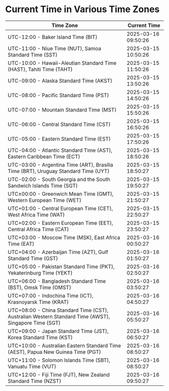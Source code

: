 # Current Time in Various Time Zones

| Time Zone | Current Time |
|-----------|--------------|
| UTC-12:00 - Baker Island Time (BIT) | 2025-03-16 09:50:26 |
| UTC-11:00 - Niue Time (NUT), Samoa Standard Time (SST) | 2025-03-15 10:50:26 |
| UTC-10:00 - Hawaii-Aleutian Standard Time (HAST), Tahiti Time (TAHT) | 2025-03-15 11:50:26 |
| UTC-09:00 - Alaska Standard Time (AKST) | 2025-03-15 13:50:26 |
| UTC-08:00 - Pacific Standard Time (PST) | 2025-03-15 14:50:26 |
| UTC-07:00 - Mountain Standard Time (MST) | 2025-03-15 15:50:26 |
| UTC-06:00 - Central Standard Time (CST) | 2025-03-15 16:50:26 |
| UTC-05:00 - Eastern Standard Time (EST) | 2025-03-15 17:50:26 |
| UTC-04:00 - Atlantic Standard Time (AST), Eastern Caribbean Time (ECT) | 2025-03-15 18:50:26 |
| UTC-03:00 - Argentina Time (ART), Brasília Time (BRT), Uruguay Standard Time (UYT) | 2025-03-15 18:50:27 |
| UTC-02:00 - South Georgia and the South Sandwich Islands Time (SGT) | 2025-03-15 19:50:27 |
| UTC±00:00 - Greenwich Mean Time (GMT), Western European Time (WET) | 2025-03-15 21:50:27 |
| UTC+01:00 - Central European Time (CET), West Africa Time (WAT) | 2025-03-15 22:50:27 |
| UTC+02:00 - Eastern European Time (EET), Central Africa Time (CAT) | 2025-03-15 23:50:27 |
| UTC+03:00 - Moscow Time (MSK), East Africa Time (EAT) | 2025-03-16 00:50:27 |
| UTC+04:00 - Azerbaijan Time (AZT), Gulf Standard Time (GST) | 2025-03-16 01:50:27 |
| UTC+05:00 - Pakistan Standard Time (PKT), Yekaterinburg Time (YEKT) | 2025-03-16 02:50:27 |
| UTC+06:00 - Bangladesh Standard Time (BST), Omsk Time (OMST) | 2025-03-16 03:50:27 |
| UTC+07:00 - Indochina Time (ICT), Krasnoyarsk Time (KRAT) | 2025-03-16 04:50:27 |
| UTC+08:00 - China Standard Time (CST), Australian Western Standard Time (AWST), Singapore Time (SGT) | 2025-03-16 05:50:27 |
| UTC+09:00 - Japan Standard Time (JST), Korea Standard Time (KST) | 2025-03-16 06:50:27 |
| UTC+10:00 - Australian Eastern Standard Time (AEST), Papua New Guinea Time (PGT) | 2025-03-16 08:50:27 |
| UTC+11:00 - Solomon Islands Time (SBT), Vanuatu Time (VUT) | 2025-03-16 08:50:27 |
| UTC+12:00 - Fiji Time (FJT), New Zealand Standard Time (NZST) | 2025-03-16 09:50:27 |
